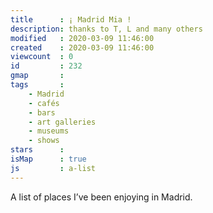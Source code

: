 ```yaml
---
title      : ¡ Madrid Mia !
description: thanks to T, L and many others
modified   : 2020-03-09 11:46:00
created    : 2020-03-09 11:46:00
viewcount  : 0
id         : 232
gmap       : 
tags       :
    - Madrid
    - cafés
    - bars
    - art galleries
    - museums
    - shows
stars      : 
isMap      : true
js         : a-list
---
```


A list of places I’ve been enjoying in Madrid.

<div id="map"></div>